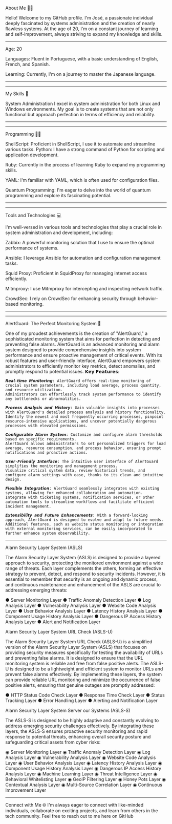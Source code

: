 About Me 👨‍💻

Hello! Welcome to my GitHub profile. I'm José, a passionate individual deeply fascinated by systems administration and the creation of nearly flawless systems. 
At the age of 20, I'm on a constant journey of learning and self-improvement, always striving to expand my knowledge and skills.

-------------------------------------------------------------------------------------------------------------------------------------------------------------------------------------------------------
Age: 20 
                
Languages: Fluent in Portuguese, with a basic understanding of English, French, and Spanish.

Learning: Currently, I'm on a journey to master the Japanese language.

-------------------------------------------------------------------------------------------------------------------------------------------------------------------------------------------------------

-------------------------------------------------------------------------------------------------------------------------------------------------------------------------------------------------------
My Skills 🚀

System Administration
I excel in system administration for both Linux and Windows environments. My goal is to create systems that are not only functional but approach perfection in terms of efficiency and reliability.

-------------------------------------------------------------------------------------------------------------------------------------------------------------------------------------------------------

-------------------------------------------------------------------------------------------------------------------------------------------------------------------------------------------------------
Programming 👨‍💻

ShellScript: Proficient in ShellScript, I use it to automate and streamline various tasks.
Python: I have a strong command of Python for scripting and application development.

Ruby: Currently in the process of learning Ruby to expand my programming skills.

YAML: I'm familiar with YAML, which is often used for configuration files.

Quantum Programming: I'm eager to delve into the world of quantum programming and explore its fascinating potential.

-------------------------------------------------------------------------------------------------------------------------------------------------------------------------------------------------------

-------------------------------------------------------------------------------------------------------------------------------------------------------------------------------------------------------
Tools and Technologies 💻

I'm well-versed in various tools and technologies that play a crucial role in system administration and development, including:

Zabbix: A powerful monitoring solution that I use to ensure the optimal performance of systems.

Ansible: I leverage Ansible for automation and configuration management tasks.

Squid Proxy: Proficient in SquidProxy for managing internet access efficiently.

Mitmproxy: I use Mitmproxy for intercepting and inspecting network traffic.

CrowdSec: I rely on CrowdSec for enhancing security through behavior-based monitoring.

-------------------------------------------------------------------------------------------------------------------------------------------------------------------------------------------------------

-------------------------------------------------------------------------------------------------------------------------------------------------------------------------------------------------------
AlertGuard: The Perfect Monitoring System 🚨

One of my proudest achievements is the creation of "AlertGuard," a sophisticated monitoring system that aims for perfection in detecting and preventing false alarms. 
AlertGuard is an advanced monitoring and alarm system designed to provide comprehensive insights into system performance and ensure proactive management of critical events. 
With its robust features and user-friendly interface, AlertGuard empowers system administrators to efficiently monitor key metrics, detect anomalies, and promptly respond to potential issues.
𝗞𝗲𝘆 𝗙𝗲𝗮𝘁𝘂𝗿𝗲𝘀:

    𝙍𝙚𝙖𝙡-𝙩𝙞𝙢𝙚 𝙈𝙤𝙣𝙞𝙩𝙤𝙧𝙞𝙣𝙜: AlertGuard offers real-time monitoring of crucial system parameters, including load average, process quantity, and resource utilization. 
    Administrators can effortlessly track system performance to identify any bottlenecks or abnormalities.

    𝙋𝙧𝙤𝙘𝙚𝙨𝙨 𝘼𝙣𝙖𝙡𝙮𝙨𝙞𝙨 𝙖𝙣𝙙 𝙃𝙞𝙨𝙩𝙤𝙧𝙮: Gain valuable insights into processes with AlertGuard's detailed process analysis and history functionality. 
    Identify the newest and most frequently occurring processes, pinpoint resource-intensive applications, and uncover potentially dangerous processes with elevated permissions.

    𝘾𝙤𝙣𝙛𝙞𝙜𝙪𝙧𝙖𝙗𝙡𝙚 𝘼𝙡𝙖𝙧𝙢 𝙎𝙮𝙨𝙩𝙚𝙢: Customize and configure alarm thresholds based on specific requirements. 
    AlertGuard allows administrators to set personalized triggers for load average, resource consumption, and process behavior, ensuring prompt notifications and proactive actions.

    𝙐𝙨𝙚𝙧-𝙁𝙧𝙞𝙚𝙣𝙙𝙡𝙮 𝙄𝙣𝙩𝙚𝙧𝙛𝙖𝙘𝙚: The intuitive user interface of AlertGuard simplifies the monitoring and management process. 
    Visualize critical system data, review historical trends, and configure alarm settings with ease, thanks to its clean and intuitive design.

    𝙁𝙡𝙚𝙭𝙞𝙗𝙡𝙚 𝙄𝙣𝙩𝙚𝙜𝙧𝙖𝙩𝙞𝙤𝙣: AlertGuard seamlessly integrates with existing systems, allowing for enhanced collaboration and automation. 
    Integrate with ticketing systems, notification services, or other automation tools to streamline workflows and facilitate efficient incident management.

    𝙀𝙭𝙩𝙚𝙣𝙨𝙞𝙗𝙞𝙡𝙞𝙩𝙮 𝙖𝙣𝙙 𝙁𝙪𝙩𝙪𝙧𝙚 𝙀𝙣𝙝𝙖𝙣𝙘𝙚𝙢𝙚𝙣𝙩𝙨: With a forward-looking approach, AlertGuard is designed to evolve and adapt to future needs. 
    Additional features, such as website status monitoring or integration with external monitoring services, can be easily incorporated to further enhance system observability.

-------------------------------------------------------------------------------------------------------------------------------------------------------------------------------------------------------

Alarm Security Layer System (ASLS)

The Alarm Security Layer System (ASLS) is designed to provide a layered approach to security, protecting the monitored environment against a wide range of threats. 
Each layer complements the others, forming an effective strategy to prevent, detect, and respond to security incidents. 
However, it is essential to remember that security is an ongoing and dynamic process, and continuous maintenance and enhancement of the ASLS are crucial to addressing emerging threats:

● Server Monitoring Layer
● Traffic Anomaly Detection Layer
● Log Analysis Layer
● Vulnerability Analysis Layer
● Website Code Analysis Layer
● User Behavior Analysis Layer
● Latency History Analysis Layer
● Component Usage History Analysis Layer
● Dangerous IP Access History Analysis Layer
● Alert and Notification Layer



Alarm Security Layer System URL Check (ASLS-U) 

The Alarm Security Layer System URL Check (ASLS-U) is a simplified version of the Alarm Security Layer System (ASLS) that focuses on providing security measures specifically for testing the availability of URLs and preventing false alarms. It is designed to ensure that the URL monitoring system is reliable and free from false positive alerts.
The ASLS-U is designed to be a lightweight and efficient system to monitor URLs and prevent false alarms effectively. By implementing these layers, the system can provide reliable URL monitoring and minimize the occurrence of false positive alerts, ensuring that genuine outages are promptly addressed:

● HTTP Status Code Check Layer
● Response Time Check Layer
● Status Tracking Layer
● Error Handling Layer 
● Alerting and Notification Layer



Alarm Security Layer System Server our Systems (ASLS-S)

The ASLS-S is designed to be highly adaptive and constantly evolving to address emerging security challenges effectively. By integrating these layers, the ASLS-S ensures proactive security monitoring and rapid response to potential threats, enhancing overall security posture and safeguarding critical assets from cyber risks:

◉ Server Monitoring Layer
◉ Traffic Anomaly Detection Layer
◉ Log Analysis Layer
◉ Vulnerability Analysis Layer
◉ Website Code Analysis Layer
◉ User Behavior Analysis Layer
◉ Latency History Analysis Layer
◉ Component Usage History Analysis Layer
◉ Dangerous IP Access History Analysis Layer
◉ Machine Learning Layer
◉ Threat Intelligence Layer
◉ Behavioral Whitelisting Layer
◉ GeoIP Filtering Layer
◉ Honey Pots Layer
◉ Contextual Analysis Layer
◉ Multi-Source Correlation Layer
◉ Continuous Improvement Layer

-------------------------------------------------------------------------------------------------------------------------------------------------------------------------------------------------------


Connect with Me 🌐
I'm always eager to connect with like-minded individuals, collaborate on exciting projects, and learn from others in the tech community. Feel free to reach out to me here on GitHub 

